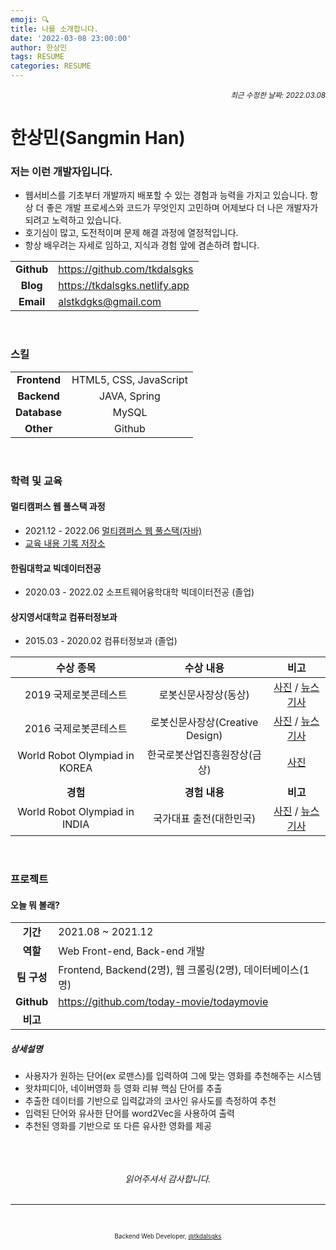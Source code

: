 ```yaml
---
emoji: 🔍
title: 나를 소개합니다.
date: '2022-03-08 23:00:00'
author: 한상민
tags: RESUME
categories: RESUME
---
```

<div align="right"><sub><i>최근 수정한 날짜: 2022.03.08</i></sub></div>

# 한상민(Sangmin Han)

### **저는 이런 개발자입니다.**

* 웹서비스를 기초부터 개발까지 배포할 수 있는 경험과 능력을 가지고 있습니다.
  항상 더 좋은 개발 프로세스와 코드가 무엇인지 고민하며 어제보다 더 나은 개발자가 되려고 노력하고 있습니다.
* 호기심이 많고, 도전적이며 문제 해결 과정에 열정적입니다.
* 항상 배우려는 자세로 임하고, 지식과 경험 앞에 겸손하려 합니다.

|            |                               |
| :--------: | :---------------------------- |
| __Github__ | https://github.com/tkdalsgks  |
|  __Blog__  | https://tkdalsgks.netlify.app |
| __Email__  | alstkdgks@gmail.com           |

<br />

### 스킬

|              |                        |
| :----------: | :--------------------: |
| __Frontend__ | HTML5, CSS, JavaScript |
| __Backend__  |      JAVA, Spring      |
| __Database__ |         MySQL          |
|  __Other__   |         Github         |

<br />

### 학력 및 교육

#### 멀티캠퍼스 웹 풀스택 과정

* 2021.12 - 2022.06 [멀티캠퍼스 웹 풀스택(자바)](https://www.hrd.go.kr/hrdp/co/pcobo/PCOBO0100P.do?tracseId=AIG20210000328860&tracseTme=6&crseTracseSe=C0061&trainstCstmrId=500020039927#undefined)
* [교육 내용 기록 저장소](https://github.com/tkdalsgks/Education)

#### 한림대학교 빅데이터전공

* 2020.03 - 2022.02 소프트웨어융학대학 빅데이터전공 (졸업)

#### 상지영서대학교 컴퓨터정보과

* 2015.03 - 2020.02 컴퓨터정보과 (졸업)

|           수상 종목           |            수상 내용            |                             비고                             |
| :---------------------------: | :-----------------------------: | :----------------------------------------------------------: |
|     2019 국제로봇콘테스트     |      로봇신문사장상(동상)       | [사진](https://github.com/tkdalsgks/Resume/blob/master/2019_AIR-SPORTS.jpg) / [뉴스기사](http://www.news1.kr/articles/?2753908) |
|     2016 국제로봇콘테스트     | 로봇신문사장상(Creative Design) | [사진](https://github.com/tkdalsgks/Resume/blob/master/2016_AIR-SPORTS.jpg) / [뉴스기사](http://www.enewstoday.co.kr/news/articleView.html?idxno=623715) |
| World Robot Olympiad in KOREA |  한국로봇산업진흥원장상(금상)   | [사진](https://github.com/tkdalsgks/Resume/blob/master/2016_WRO.jpg) |
|                               |                                 |                                                              |
|           **경험**            |          **경험 내용**          |                           **비고**                           |
| World Robot Olympiad in INDIA |     국가대표 출전(대한민국)     | [사진](https://github.com/tkdalsgks/Resume/blob/master/2016_WRO_INDIA.jpg) / [뉴스기사](http://www.cnbnews.com/news/article.html?no=331701) |

<br />

### 프로젝트

#### 오늘 뭐 볼래?

|             |                                                           |
| :---------: | --------------------------------------------------------- |
|  **기간**   | 2021.08 ~ 2021.12                                         |
|  **역할**   | Web Front-end, Back-end 개발                              |
| **팀 구성** | Frontend, Backend(2명), 웹 크롤링(2명), 데이터베이스(1명) |
| **Github**  | <https://github.com/today-movie/todaymovie>               |
|  **비고**   |                                                           |

##### 상세설명

* 사용자가 원하는 단어(ex 로맨스)를 입력하여 그에 맞는 영화를 추천해주는 시스템
* 왓챠피디아, 네이버영화 등 영화 리뷰 핵심 단어를 추출
* 추출한 데이터를 기반으로 입력값과의 코사인 유사도를 측정하여 추천
* 입력된 단어와 유사한 단어를 word2Vec을 사용하여 출력
* 추천된 영화를 기반으로 또 다른 유사한 영화를 제공

<br />

<div align="center" class="end">
<br />
<br />
<div align"center"><i>읽어주셔서 감사합니다.</i></div>

<br />

---

<br />

<sub><sup>Backend Web Developer, <a href="https://github.com/tkdalsgks">@tkdalsgks</a></sup></sub>

</div>

```toc

```

